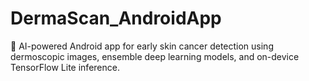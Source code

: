 # DermaScan_AndroidApp
📱 AI-powered Android app for early skin cancer detection using dermoscopic images, ensemble deep learning models, and on-device TensorFlow Lite inference.
